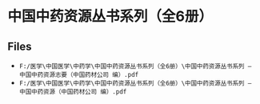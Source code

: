# 中国中药资源丛书系列（全6册）

## Files

- `F:/医学\中国医学\中药学\中国中药资源丛书系列（全6册）\中国中药资源丛书系列 — 中国中药资源志要（中国药材公司 编）.pdf`
- `F:/医学\中国医学\中药学\中国中药资源丛书系列（全6册）\中国中药资源丛书系列 — 中国中药资源（中国药材公司 编）.pdf`
